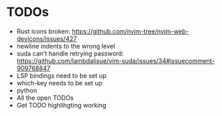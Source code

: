 # TODOs

- Rust icons broken: https://github.com/nvim-tree/nvim-web-devicons/issues/427
- newline indents to the wrong level
- suda can't handle retrying password: https://github.com/lambdalisue/vim-suda/issues/34#issuecomment-909768847
- LSP bindings need to be set up
- which-key needs to be set up
- python
- All the open TODOs
- Get TODO highlihgting working
